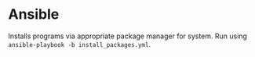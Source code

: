 # Ansible

Installs programs via appropriate package manager for system. Run using `ansible-playbook -b install_packages.yml`.
